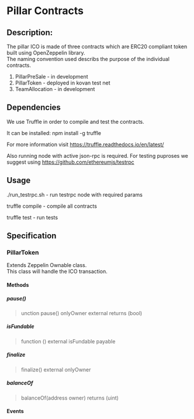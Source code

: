 # Pillar Contracts

## Description:

The pillar ICO is made of three contracts which are ERC20 compliant token built using OpenZeppelin library.  
The naming convention used describs the purpose of the individual contracts.


1) PillarPreSale - in development
2) PillarToken - deployed in kovan test net
3) TeamAllocation - in development

## Dependencies

We use Truffle in order to compile and test the contracts.

It can be installed: npm install -g truffle

For more information visit https://truffle.readthedocs.io/en/latest/

Also running node with active json-rpc is required. For testing puproses we suggest using https://github.com/ethereumjs/testrpc

## Usage

./run_testrpc.sh - run testrpc node with required params

truffle compile - compile all contracts

truffle test - run tests

## Specification 
### PillarToken
  Extends Zeppelin Ownable class.   
  This class will handle the ICO transaction.

#### Methods
##### pause() 
 > unction pause() onlyOwner external returns (bool) 

#####  isFundable
 > function () external isFundable payable 
  
#####  finalize
 > finalize() external onlyOwner

#####  balanceOf
 > balanceOf(address owner) returns (uint)

#### Events
